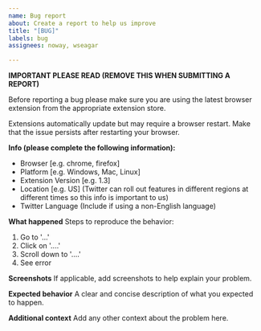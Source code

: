 ```yaml
---
name: Bug report
about: Create a report to help us improve
title: "[BUG]"
labels: bug
assignees: noway, wseagar

---
```


**IMPORTANT PLEASE READ (REMOVE THIS WHEN SUBMITTING A REPORT)**

Before reporting a bug please make sure you are using the latest browser extension from the appropriate extension store.

Extensions automatically update but may require a browser restart. Make that the issue persists after restarting your browser.

**Info (please complete the following information):**
 - Browser  [e.g. chrome, firefox]
 - Platform [e.g. Windows, Mac, Linux]
 - Extension Version [e.g. 1.3]
 - Location [e.g. US] (Twitter can roll out features in different regions at different times so this info is important to us)
 - Twitter Language (Include if using a non-English language)


**What happened**
Steps to reproduce the behavior:
1. Go to '...'
2. Click on '....'
3. Scroll down to '....'
4. See error

**Screenshots**
If applicable, add screenshots to help explain your problem.

**Expected behavior**
A clear and concise description of what you expected to happen.

**Additional context**
Add any other context about the problem here.
